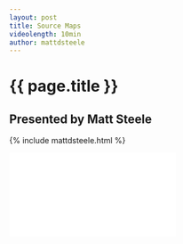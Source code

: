 ```yaml
---
layout: post
title: Source Maps
videolength: 10min
author: mattdsteele
---
```


# {{ page.title }}

## Presented by Matt Steele

{% include mattdsteele.html %}

<div class="fluid-width-video-wrapper"><iframe src="//www.youtube.com/embed/Jv52vFLnn54" frameborder="0" allowfullscreen></iframe></div>
